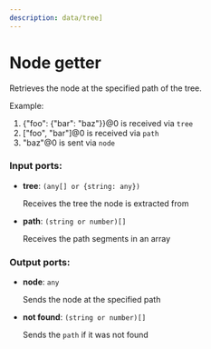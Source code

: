 ```yaml
---
description: data/tree]
---
```


# Node getter

Retrieves the node at the specified path of the tree.

Example:
1. {"foo": {"bar": "baz"}}@0 is received via `tree`
2. ["foo", "bar"]@0 is received via `path`
3. "baz"@0 is sent via `node`


### Input ports:

* __tree__: `(any[] or {string: any})`

    Receives the tree the node is extracted from


* __path__: `(string or number)[]`

    Receives the path segments in an array

### Output ports:

* __node__: `any`

    Sends the node at the specified path


* __not found__: `(string or number)[]`

    Sends the `path` if it was not found

